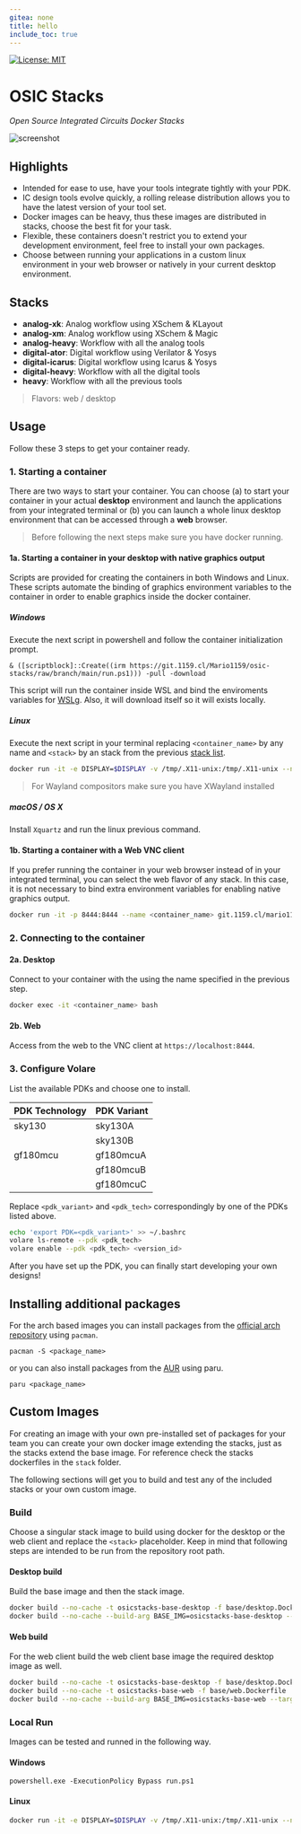 ```yaml
---
gitea: none
title: hello
include_toc: true
---
```

[![License: MIT](https://img.shields.io/badge/License-MIT-blue.svg)](https://opensource.org/license/mit/)


# OSIC Stacks
*Open Source Integrated Circuits Docker Stacks*

![screenshot](.gitea/screenshot.png)

## Highlights

- Intended for ease to use, have your tools integrate tightly with your PDK.
- IC design tools evolve quickly, a rolling release distribution allows you to have the latest version of your tool set.
- Docker images can be heavy, thus these images are distributed in stacks, choose the best fit for your task.
- Flexible, these containers doesn't restrict you to extend your development environment, feel free to install your own packages.
- Choose between running your applications in a custom linux environment in your web browser or natively in your current desktop environment.

## Stacks

- **analog-xk**: Analog workflow using XSchem & KLayout
- **analog-xm**: Analog workflow using XSchem & Magic
- **analog-heavy**: Workflow with all the analog tools
- **digital-ator**: Digital workflow using Verilator & Yosys
- **digital-icarus**: Digital workflow using Icarus & Yosys
- **digital-heavy**: Workflow with all the digital tools
- **heavy**: Workflow with all the previous tools 

> Flavors: web / desktop

## Usage

Follow these 3 steps to get your container ready.

### 1. Starting a container

There are two ways to start your container. You can choose (a) to start your container in your actual **desktop** environment and launch the applications from your integrated terminal or (b) you can launch a whole linux desktop environment that can be accessed through a **web** browser.

> Before following the next steps make sure you have docker running.

#### 1a. Starting a container in your **desktop** with native graphics output

Scripts are provided for creating the containers in both Windows and Linux.
These scripts automate the binding of graphics environment variables to the container in order to enable graphics inside the docker container.

##### Windows

Execute the next script in powershell and follow the container initialization prompt.
```pwsh
& ([scriptblock]::Create((irm https://git.1159.cl/Mario1159/osic-stacks/raw/branch/main/run.ps1))) -pull -download
```
 This script will run the container inside WSL and bind the enviroments variables for [WSLg](https://github.com/microsoft/wslg/blob/main/samples/container/Containers.md). Also, it will download itself so it will exists locally.

##### Linux
Execute the next script in your terminal replacing `<container_name>` by any name and `<stack>` by an stack from the previous [stack list](#stacks).
```sh
docker run -it -e DISPLAY=$DISPLAY -v /tmp/.X11-unix:/tmp/.X11-unix --name <container_name> git.1159.cl/mario1159/<stack>-desktop
```

> For Wayland compositors make sure you have XWayland installed

##### macOS / OS X

Install `Xquartz` and run the linux previous command.

#### 1b. Starting a container with a **Web** VNC client
If you prefer running the container in your web browser instead of in your integrated terminal, you can select the web flavor of any stack. In this case, it is not necessary to bind extra environment variables for enabling native graphics output.
```sh
docker run -it -p 8444:8444 --name <container_name> git.1159.cl/mario1159/<stack>-web
```

### 2. Connecting to the container

#### 2a. Desktop

Connect to your container with the using the name specified in the previous step.

```sh
docker exec -it <container_name> bash
```

#### 2b. Web

Access from the web to the VNC client at `https://localhost:8444`.

### 3. Configure Volare

List the available PDKs and choose one to install.

| PDK Technology | PDK Variant |
|----------------|-------------|
| sky130         | sky130A     |
|                | sky130B     |
| gf180mcu       | gf180mcuA   |
|                | gf180mcuB   |
|                | gf180mcuC   |

Replace `<pdk_variant>` and `<pdk_tech>` correspondingly by one of the PDKs listed above.
```sh
echo 'export PDK=<pdk_variant>' >> ~/.bashrc 
volare ls-remote --pdk <pdk_tech>
volare enable --pdk <pdk_tech> <version_id>
```

After you have set up the PDK, you can finally start developing your own designs!

## Installing additional packages

For the arch based images you can install packages from the [official arch repository](https://archlinux.org/packages/) using `pacman`.

```pacman -S <package_name>```

or you can also install packages from the [AUR](https://aur.archlinux.org/) using paru.

```paru <package_name>```

## Custom Images

For creating an image with your own pre-installed set of packages for your team you can create your own docker image extending the stacks, just as the stacks extend the base image. For reference check the stacks dockerfiles in the `stack` folder.

The following sections will get you to build and test any of the included stacks or your own custom image.

### Build

Choose a singular stack image to build using docker for the desktop or the web client and replace the `<stack>` placeholder. Keep in mind that following steps are intended to be run from the repository root path.

#### Desktop build

Build the base image and then the stack image.

```sh
docker build --no-cache -t osicstacks-base-desktop -f base/desktop.Dockerfile .
docker build --no-cache --build-arg BASE_IMG=osicstacks-base-desktop --target <stack>-desktop -t <tag> -f stacks/<stack>.Dockerfile .
```

#### Web build

For the web client build the web client base image the required desktop image as well.

```sh
docker build --no-cache -t osicstacks-base-desktop -f base/desktop.Dockerfile .
docker build --no-cache -t osicstacks-base-web -f base/web.Dockerfile .
docker build --no-cache --build-arg BASE_IMG=osicstacks-base-web --target <stack>-web -t <tag> -f stacks/<stack>.Dockerfile .
```


### Local Run

Images can be tested and runned in the following way.

#### Windows
```pwsh
powershell.exe -ExecutionPolicy Bypass run.ps1
```

#### Linux
```sh
docker run -it -e DISPLAY=$DISPLAY -v /tmp/.X11-unix:/tmp/.X11-unix --name <container_name> <tag>
```
